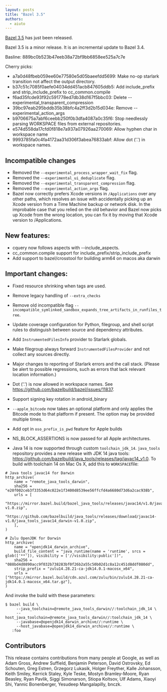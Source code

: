 ```yaml
---
layout: posts
title: "Bazel 3.5"
authors:
  - aiuto
---
```


[Bazel 3.5](https://github.com/bazelbuild/bazel/releases/tag/3.5.0) has just been released.

Bazel 3.5 is a minor release. It is an incremental update to Bazel 3.4.

Basline: 889bc0b523b47eeb38a72bf9bb6858ee525a7c7e

Cherry picks:
-   a7a0d48fbeb059ee60e77580e5d05baeefdd5699: Make no-op starlark transition not affect the output directory.
-   b37c51c7085f0aefe04034dd451acb847605ddb5: Add include_prefix and strip_include_prefix to cc_common.compile
-   f6ad35fcde93f92c591778ed7db38d167f5bbc03: Delete --experimental_transparent_compression
-   39bc97eab295bddb35b38bfc4a2ff3d2b15d034e: Remove --experimental_action_args
-   b9706675a7abf6ceebb250f0b3dfa4087a0c35f6: Stop needlessly parsing WORKSPACE files from external repositories.
-   e574d558da17cfd0f818e7a937a07926aa270069: Allow hyphen char in workspace name
-   9993785fa0c4fa4172aa31d306f3abea76833abf: Allow dot ('.') in workspace names.

## Incompatible changes

- Removed the `--experimental_process_wrapper_wait_fix` flag.
- Removed the `--experimental_ui_deduplicate` flag.
- Removed the `--experimental_transparent_compression` flag.
- Removed the `--experimental_action_args` flag.
- Bazel now correctly prefers Xcode versions in `/Applications` over
  any other paths, which resolves an issue with accidentally picking up
  an Xcode version from a Time Machine backup or network disk. In the
  improbable case that you relied on the old behavior and Bazel now picks
  up Xcode from the wrong location, you can fix it by moving that Xcode
  version to /Applications.

## New features:

- cquery now follows aspects with --include_aspects.
- cc_common.compile support for include_prefix/strip_include_prefix
- Add support to bazel/crosstool for building arm64 on macos aka darwin

## Important changes:

- Fixed resource shrinking when tags are used.
- Remove legacy handling of `--extra_checks`
- Remove old incompatible flag `--incompatible_symlinked_sandbox_expands_tree_artifacts_in_runfiles_tree`.
- Update coverage configuration for Python, filegroup, and shell script
  rules to distinguish between source and dependency attributes.

- Add `InstrumentedFilesInfo` provider to Starlark globals.
- Make filegroup always forward `InstrumentedFilesProvider` and not
  collect any sources directly.
- Major changes to reporting of Starlark errors and the call stack.
  (Please be alert to possible regressions, such as errors that lack
   relevant location information.)
- Dot ('.') is now allowed in workspace names. See https://github.com/bazelbuild/bazel/issues/11837.
- Support signing key rotation in android_binary
- `--apple_bitcode` now takes an optional platform and only applies the
  Bitcode mode to that platform if present. The option may be provided
  multiple times.
- Add opt in `oso_prefix_is_pwd` feature for Apple builds
- NS_BLOCK_ASSERTIONS is now passed for all Apple architectures.
- Java 14 is now supported through custom `toolchain_jdk_14`. `java_tools`
  repository provides a new release with JDK 14 java tools:
  https://github.com/bazelbuild/java_tools/releases/tag/javac14_v1.0.
  To build with toolchain 14 on Mac Os X, add this to `WORKSPACE`file:

```
# Java tools javac14 for Darwin
http_archive(
    name = "remote_java_tools_darwin",
    sha256 = "e20f002ceb3f3353d64c022e1f3400d8539ee56ffcfd4a6680d73d6a2cac938b",
    urls = [
        "https://mirror.bazel.build/bazel_java_tools/releases/javac14/v1.0/java_tools_javac14_darwin-v1.0.zip",
        "https://github.com/bazelbuild/java_tools/releases/download/javac14-v1.0/java_tools_javac14_darwin-v1.0.zip",
    ],
)

# Zulu OpenJDK for Darwin
http_archive(
    name = "openjdk14_darwin_archive",
    build_file_content = "java_runtime(name = 'runtime', srcs =  glob(['**']), visibility = ['//visibility:public'])",
    sha256 = "088bd4d0890acc9f032b738283bf0f26b2a55c50b02d1c8a12c451d8ddf080dd",
    strip_prefix = "zulu14.28.21-ca-jdk14.0.1-macosx_x64",
    urls = ["https://mirror.bazel.build/cdn.azul.com/zulu/bin/zulu14.28.21-ca-jdk14.0.1-macosx_x64.tar.gz"],
)
```
And invoke the build with these parameters:
```
$ bazel build \
     --java_toolchain=@remote_java_tools_darwin//:toolchain_jdk_14 \
     --host_java_toolchain=@remote_java_tools_darwin//:toolchain_jdk_14 \
     --javabase=@openjdk14_darwin_archive//:runtime \
     --host_javabase=@openjdk14_darwin_archive//:runtime \
   :foo
```


## Contributors

This release contains contributions from many people at Google, as well
as Adam Gross, Andrew Suffield, Benjamin Peterson, David Ostrovsky,
Ed Schouten, Greg Estren, Grzegorz Lukasik, Holger Freyther, Kalle
Johansson, Keith Smiley, Kerrick Staley, Kyle Teske, Mostyn Bramley-Moore,
Ryan Beasley, Ryan Pavlik, Siggi Simonarson, Stiopa Koltsov, Ulf Adams,
Xiaoyi Shi, Yannic Bonenberger, Yesudeep Mangalapilly, bnczk.
